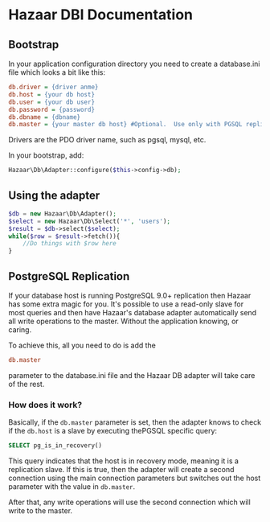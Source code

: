 # Hazaar DBI Documentation

## Bootstrap

In your application configuration directory you need to create a database.ini file which looks a bit like this:

```ini
db.driver = {driver anme}
db.host = {your db host}
db.user = {your db user}
db.password = {password}
db.dbname = {dbname}
db.master = {your master db host} #Optional.  Use only with PGSQL replication.  See below.
```

Drivers are the PDO driver name, such as pgsql, mysql, etc.

In your bootstrap, add:

```php
Hazaar\Db\Adapter::configure($this->config->db);
```

## Using the adapter

```php
$db = new Hazaar\Db\Adapter();   
$select = new Hazaar\Db\Select('*', 'users');
$result = $db->select($select);
while($row = $result->fetch()){
    //Do things with $row here
}
```

## PostgreSQL Replication

If your database host is running PostgreSQL 9.0+ replication then Hazaar has some extra magic for you. It's possible to use a read-only slave for most queries and then have Hazaar's database adapter automatically send all write operations to the master. Without the application knowing, or caring.

To achieve this, all you need to do is add the

```ini
db.master
```

parameter to the database.ini file and the Hazaar DB adapter will take care of the rest.

### How does it work?

Basically, if the `db.master` parameter is set, then the adapter knows to check if the `db.host` is a slave by executing thePGSQL specific query:

```sql
SELECT pg_is_in_recovery()
```

This query indicates that the host is in recovery mode, meaning it is a replication slave. If this is true, then the adapter will create a second connection using the main connection parameters but switches out the host parameter with the value in `db.master`.

After that, any write operations will use the second connection which will write to the master.